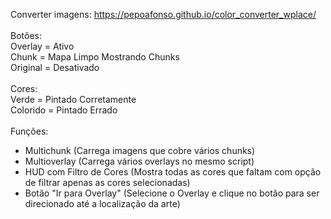 Converter imagens: https://pepoafonso.github.io/color_converter_wplace/<br>
<br>
Botões:<br>
Overlay = Ativo<br>
Chunk = Mapa Limpo Mostrando Chunks<br>
Original = Desativado<br>
<br>
Cores:<br>
Verde = Pintado Corretamente<br>
Colorido = Pintado Errado<br>
<br>
Funções:<br>
- Multichunk (Carrega imagens que cobre vários chunks)<br>
- Multioverlay (Carrega vários overlays no mesmo script)<br>
- HUD com Filtro de Cores (Mostra todas as cores que faltam com opção de filtrar apenas as cores selecionadas)<br>
- Botão "Ir para Overlay" (Selecione o Overlay e clique no botão para ser direcionado até a localização da arte)<br>
